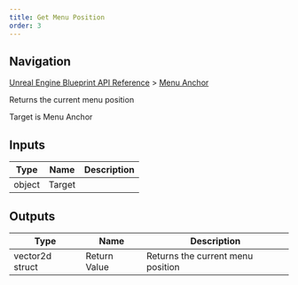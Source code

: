 ```yaml
---
title: Get Menu Position
order: 3
---
```

## Navigation

[Unreal Engine Blueprint API Reference](https://dev.epicgames.com/documentation/en-us/unreal-engine/BlueprintAPI) > [Menu Anchor](https://dev.epicgames.com/documentation/en-us/unreal-engine/BlueprintAPI/MenuAnchor)

Returns the current menu position

Target is Menu Anchor

## Inputs

| Type | Name | Description |
| --- | --- | --- |
| object | Target |  |

## Outputs

| Type | Name | Description |
| --- | --- | --- |
| vector2d struct | Return Value | Returns the current menu position |
